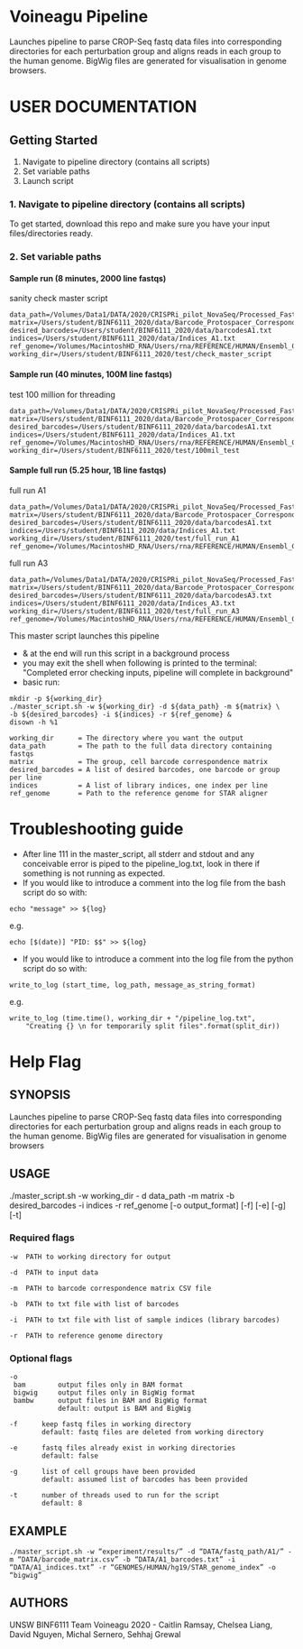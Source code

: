 
# Voineagu Pipeline

Launches pipeline to parse CROP-Seq fastq data files into corresponding directories for each perturbation group and aligns reads in each group to the human genome. BigWig files are generated for visualisation in genome browsers.


# USER DOCUMENTATION

## Getting Started

1. Navigate to pipeline directory (contains all scripts)
2. Set variable paths
3. Launch script

### 1. Navigate to pipeline directory (contains all scripts)
To get started, download this repo and make sure you have your input files/directories ready. 

### 2. Set variable paths

#### Sample run (8 minutes, 2000 line fastqs)
sanity check master script
```
data_path=/Volumes/Data1/DATA/2020/CRISPRi_pilot_NovaSeq/Processed_FastQ_GOK7724/outs/fastq_path/GOK7724/GOK7724A1
matrix=/Users/student/BINF6111_2020/data/Barcode_Protospacer_Correspondence_GOK7724A1.csv
desired_barcodes=/Users/student/BINF6111_2020/data/barcodesA1.txt
indices=/Users/student/BINF6111_2020/data/Indices_A1.txt
ref_genome=/Volumes/MacintoshHD_RNA/Users/rna/REFERENCE/HUMAN/Ensembl_GRCh37_hg19/STAR_genome_index
working_dir=/Users/student/BINF6111_2020/test/check_master_script
```

#### Sample run (40 minutes, 100M line fastqs)
test 100 million for threading
```
data_path=/Volumes/Data1/DATA/2020/CRISPRi_pilot_NovaSeq/Processed_FastQ_GOK7724/outs/fastq_path/GOK7724/GOK7724A1
matrix=/Users/student/BINF6111_2020/data/Barcode_Protospacer_Correspondence_GOK7724A1.csv
desired_barcodes=/Users/student/BINF6111_2020/data/barcodesA1.txt
indices=/Users/student/BINF6111_2020/data/Indices_A1.txt
ref_genome=/Volumes/MacintoshHD_RNA/Users/rna/REFERENCE/HUMAN/Ensembl_GRCh37_hg19/STAR_genome_index
working_dir=/Users/student/BINF6111_2020/test/100mil_test
```

#### Sample full run (5.25 hour, 1B line fastqs)
full run A1
```
data_path=/Volumes/Data1/DATA/2020/CRISPRi_pilot_NovaSeq/Processed_FastQ_GOK7724/outs/fastq_path/GOK7724/GOK7724A1
matrix=/Users/student/BINF6111_2020/data/Barcode_Protospacer_Correspondence_GOK7724A1.csv
desired_barcodes=/Users/student/BINF6111_2020/data/barcodesA1.txt
indices=/Users/student/BINF6111_2020/data/Indices_A1.txt
working_dir=/Users/student/BINF6111_2020/test/full_run_A1
ref_genome=/Volumes/MacintoshHD_RNA/Users/rna/REFERENCE/HUMAN/Ensembl_GRCh37_hg19/STAR_genome_index
```

full run A3
```
data_path=/Volumes/Data1/DATA/2020/CRISPRi_pilot_NovaSeq/Processed_FastQ_GOK7724/outs/fastq_path/GOK7724/GOK7724A3
matrix=/Users/student/BINF6111_2020/data/Barcode_Protospacer_Correspondence_GOK7724A3.csv
desired_barcodes=/Users/student/BINF6111_2020/data/barcodesA3.txt
indices=/Users/student/BINF6111_2020/data/Indices_A3.txt
working_dir=/Users/student/BINF6111_2020/test/full_run_A3
ref_genome=/Volumes/MacintoshHD_RNA/Users/rna/REFERENCE/HUMAN/Ensembl_GRCh37_hg19/STAR_genome_index
```


This master script launches this pipeline
- & at the end will run this script in a background process
- you may exit the shell when following is printed to the terminal:
"Completed error checking inputs, pipeline will complete in background"
- basic run:
```
mkdir -p ${working_dir}
./master_script.sh -w ${working_dir} -d ${data_path} -m ${matrix} \
-b ${desired_barcodes} -i ${indices} -r ${ref_genome} &
disown -h %1
```

```
working_dir      = The directory where you want the output
data_path        = The path to the full data directory containing fastqs
matrix           = The group, cell barcode correspondence matrix 
desired_barcodes = A list of desired barcodes, one barcode or group per line
indices          = A list of library indices, one index per line
ref_genome       = Path to the reference genome for STAR aligner
```

# Troubleshooting guide
- After line 111 in the master_script, all stderr and stdout and any conceivable error is piped to the pipeline_log.txt, look in there if something is not running as expected.
- If you would like to introduce a comment into the log file from the bash script do so with:
```
echo "message" >> ${log}
```
e.g.
```
echo [$(date)] "PID: $$" >> ${log}
```
- If you would like to introduce a comment into the log file from the python script do so with:
```
write_to_log (start_time, log_path, message_as_string_format)
```
e.g.
```
write_to_log (time.time(), working_dir + "/pipeline_log.txt", 
	"Creating {} \n for temporarily split files".format(split_dir))
```


# Help Flag
## SYNOPSIS
Launches pipeline to parse CROP-Seq fastq data files into corresponding directories for each perturbation group and aligns reads in each group to the human genome. BigWig files are generated for visualisation in genome browsers

## USAGE
./master_script.sh -w working_dir - d data_path -m matrix -b desired_barcodes -i indices -r ref_genome [-o output_format] [-f] [-e] [-g] [-t]

### Required flags

	-w	PATH to working directory for output 

	-d	PATH to input data

	-m	PATH to barcode correspondence matrix CSV file

	-b	PATH to txt file with list of barcodes

	-i	PATH to txt file with list of sample indices (library barcodes)

	-r	PATH to reference genome directory


### Optional flags
	
	-o		
	 bam		output files only in BAM format
	 bigwig		output files only in BigWig format
	 bambw      output files in BAM and BigWig format
				default: output is BAM and BigWig

	-f		keep fastq files in working directory
		    default: fastq files are deleted from working directory

	-e		fastq files already exist in working directories
			default: false

	-g		list of cell groups have been provided
			default: assumed list of barcodes has been provided

	-t		number of threads used to run for the script
			default: 8

## EXAMPLE
	./master_script.sh -w “experiment/results/” -d “DATA/fastq_path/A1/” -m “DATA/barcode_matrix.csv” -b “DATA/A1_barcodes.txt” -i “DATA/A1_indices.txt” -r “GENOMES/HUMAN/hg19/STAR_genome_index” -o “bigwig”

## AUTHORS
UNSW BINF6111 Team Voineagu 2020 - Caitlin Ramsay, Chelsea Liang, David Nguyen, Michal Sernero, Sehhaj Grewal
